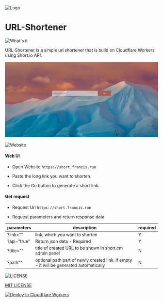  <img src="https://simpleicons.org/icons/fujitsu.svg" width = "200" height = "200" alt="Logo" align=center />
 
# URL-Shortener 

![What's it](https://img.shields.io/badge/What's%20it-orange?style=for-the-badge) 

URL-Shortener is a simple url shortener that is build on Cloudflare Workers using Short.io API.

[![index](src/images/index.png)](https://short.francis.run)

![Website](https://img.shields.io/badge/How%20to%20use-orange?style=for-the-badge)

#### Web UI
- Open Website `https://short.francis.run`

- Paste the long link you want to shorten.

- Click the Go button to generate a short link.

#### Get request

- Request Url `https://short.francis.run`

- Request parameters and return response data

|  parameters  | description  | required |
|  ----  | ----  | ------- | 
| ?link=""  | link, which you want to shorten| Y|
| ?api="true" | Return json data - Required| Y |
| ?title="" |title of created URL to be shown in short.cm admin panel | N |
| ?path""  | optional path part of newly created link. If empty - it will be generated automatically | N |

![LICENSE](https://img.shields.io/badge/LICENSE-orange?style=for-the-badge)

[MIT LICENSE](LICENSE)

[![Deploy to Cloudflare Workers](https://deploy.workers.cloudflare.com/button)](https://deploy.workers.cloudflare.com/?url=https://github.com/YOURUSERNAME/YOURREPO)